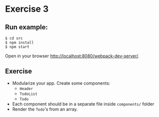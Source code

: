 # Exercise 3

## Run example:

```
$ cd src
$ npm install
$ npm start
```

Open in your browser [http://localhost:8080/webpack-dev-server/](http://localhost:8080/webpack-dev-server/).

## Exercise
* Modularize your app. Create some components:
  * ``Header``
  * ``TodoList``
  * ``Todo``
* Each component should be in a separate file inside ``components/`` folder
* Render the ``Todo``'s from an array.
